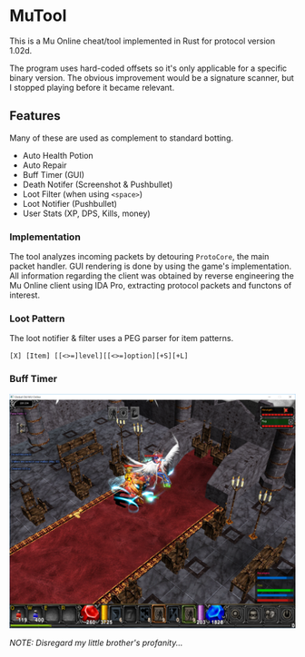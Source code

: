 # MuTool

This is a Mu Online cheat/tool implemented in Rust for protocol version 1.02d.

The program uses hard-coded offsets so it's only applicable for a specific
binary version. The obvious improvement would be a signature scanner, but I
stopped playing before it became relevant.

## Features

Many of these are used as complement to standard botting.

- Auto Health Potion
- Auto Repair
- Buff Timer (GUI)
- Death Notifer (Screenshot & Pushbullet)
- Loot Filter (when using `<space>`)
- Loot Notifier (Pushbullet)
- User Stats (XP, DPS, Kills, money)


### Implementation

The tool analyzes incoming packets by detouring `ProtoCore`, the main packet
handler. GUI rendering is done by using the game's implementation. All
information regarding the client was obtained by reverse engineering the Mu
Online client using IDA Pro, extracting protocol packets and functons of
interest.

### Loot Pattern

The loot notifier & filter uses a PEG parser for item patterns.

```
[X] [Item] [[<>=]level][[<>=]option][+S][+L]
```

### Buff Timer

![Screenshot](./res/bufftimer.png)

*NOTE: Disregard my little brother's profanity...*